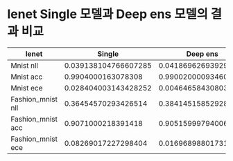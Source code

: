 # lenet Single 모델과 Deep ens 모델의 결과 비교


|lenet|Single|Deep ens|
|------|---|---|
|Mnist nll|0.039138104766607285|0.041869626939296724|
|Mnist acc|0.9904000163078308|0.9900200009346009|
|Mnist ece|0.028404003143428252|0.004646584308036006|
|Fashion_mnist nll|0.36454570293426514|0.3841451585292816|
|Fashion_mnist acc|0.9071000218391418|0.9051599979400635|
|Fashion_mnist ece|0.08269017227298404|0.016968988017313252|
